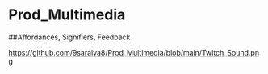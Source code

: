 # Prod_Multimedia

##Affordances, Signifiers, Feedback

https://github.com/9saraiva8/Prod_Multimedia/blob/main/Twitch_Sound.png
